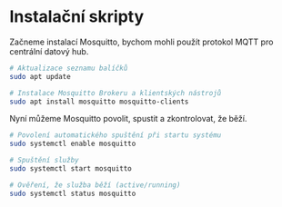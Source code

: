 # Instalační skripty

Začneme instalací Mosquitto, bychom mohli použít protokol MQTT pro centrální datový hub.
~~~bash
# Aktualizace seznamu balíčků
sudo apt update

# Instalace Mosquitto Brokeru a klientských nástrojů 
sudo apt install mosquitto mosquitto-clients
~~~

Nyní můžeme Mosquitto povolit, spustit a zkontrolovat, že běží.
~~~bash
# Povolení automatického spuštění při startu systému
sudo systemctl enable mosquitto

# Spuštění služby
sudo systemctl start mosquitto

# Ověření, že služba běží (active/running)
sudo systemctl status mosquitto

~~~
